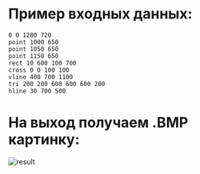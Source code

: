 # Пример входных данных:

```
0 0 1280 720
point 1000 650
point 1050 650
point 1150 650
rect 10 600 100 700
cross 0 0 100 100
vline 400 700 1100
tri 200 200 600 600 600 200
hline 30 700 500
```

# На выход получаем .BMP картинку:

![result](https://github.com/pimonov-student/task_1547/blob/master/example_output.bmp)
